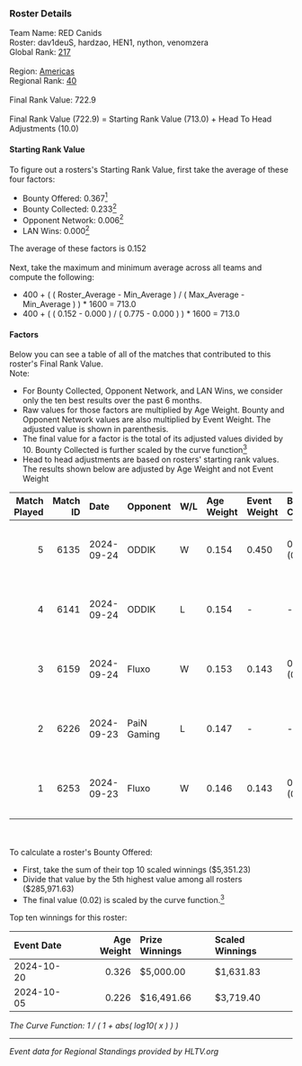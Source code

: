 ### Roster Details<br />
Team Name: RED Canids<br />
Roster: dav1deuS, hardzao, HEN1, nython, venomzera<br />
Global Rank: [217](../../standings_global_2025_02_28.md)<br />
<br />
Region: [Americas]( ../../standings_americas_2025_02_28.md)<br />
Regional Rank: [40]( ../../standings_americas_2025_02_28.md)<br />
<br />
Final Rank Value:  722.9<br />
<br />
Final Rank Value (722.9) = Starting Rank Value (713.0) + Head To Head Adjustments (10.0)<br />

#### Starting Rank Value<br />
To figure out a rosters's Starting Rank Value, first take the average of these four factors:<br />
- Bounty Offered: 0.367[<sup>1</sup>](#table2)
- Bounty Collected: 0.233[<sup>2</sup>](#table1)
- Opponent Network: 0.006[<sup>2</sup>](#table1)
- LAN Wins: 0.000[<sup>2</sup>](#table1)

The average of these factors is 0.152<br />
<br />
Next, take the maximum and minimum average across all teams and compute the following:<br />
- 400 + ( ( Roster_Average - Min_Average ) / ( Max_Average - Min_Average ) ) * 1600 = 713.0
- 400 + ( ( 0.152 - 0.000 ) / ( 0.775 - 0.000 ) ) * 1600 = 713.0


#### Factors<br />
Below you can see a table of all of the matches that contributed to this roster's Final Rank Value.<br />
Note:<br />

- For Bounty Collected, Opponent Network, and LAN Wins, we consider only the ten best results over the past 6 months.
- Raw values for those factors are multiplied by Age Weight. Bounty and Opponent Network values are also multiplied by Event Weight. The adjusted value is shown in parenthesis.
- The final value for a factor is the total of its adjusted values divided by 10. Bounty Collected is further scaled by the curve function[<sup>3</sup>](#curveFunction)
- Head to head adjustments are based on rosters' starting rank values. The results shown below are adjusted by Age Weight and not Event Weight
<span id="table1"></span><br />


| Match Played | Match ID | Date       | Opponent    | W/L | Age Weight | Event Weight | Bounty Collected | Opponent Network | LAN Wins  | H2H Adj. | Roster                                     |
| -: | -: | :- | :- | :- | :- | :- | :- | :- | :- | -: | :- |
|            5 |     6135 | 2024-09-24 | ODDIK       | W   | 0.154      | 0.450        | 0.034 (0.002)    | 0.579 (0.040)    | 0 (0.000) |     3.55 | dav1deuS, hardzao, HEN1, nython, venomzera |
|            4 |     6141 | 2024-09-24 | ODDIK       | L   | 0.154      | -            | -                | -                | -         |    -1.31 | dav1deuS, hardzao, HEN1, nython, venomzera |
|            3 |     6159 | 2024-09-24 | Fluxo       | W   | 0.153      | 0.143        | 0.066 (0.001)    | 0.512 (0.011)    | 0 (0.000) |     3.98 | dav1deuS, gtw, HEN1, nython, venomzera     |
|            2 |     6226 | 2024-09-23 | PaiN Gaming | L   | 0.147      | -            | -                | -                | -         |    -0.05 | dav1deuS, gtw, HEN1, nython, venomzera     |
|            1 |     6253 | 2024-09-23 | Fluxo       | W   | 0.146      | 0.143        | 0.066 (0.001)    | 0.512 (0.011)    | 0 (0.000) |     3.82 | dav1deuS, gtw, HEN1, nython, venomzera     |

<br />
<span id="table2"></span><br />
To calculate a roster's Bounty Offered:<br />

- First, take the sum of their top 10 scaled winnings ($5,351.23)
- Divide that value by the 5th highest value among all rosters ($285,971.63)
- The final value (0.02) is scaled by the curve function.[<sup>3</sup>](#curveFunction)

Top ten winnings for this roster:<br />

| Event Date | Age Weight | Prize Winnings | Scaled Winnings |
| :- | -: | :- | :- |
| 2024-10-20 |      0.326 | $5,000.00      | $1,631.83       |
| 2024-10-05 |      0.226 | $16,491.66     | $3,719.40       |


<span id="curveFunction"></span>_The Curve Function: 1 / ( 1 + abs( log10( x ) ) )_<br />

---
_Event data for Regional Standings provided by HLTV.org_<br />
